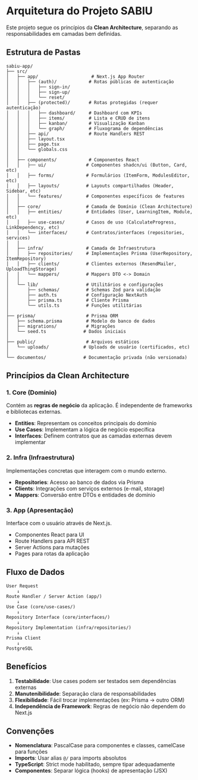 # Arquitetura do Projeto SABIU

Este projeto segue os princípios da **Clean Architecture**, separando as responsabilidades em camadas bem definidas.

## Estrutura de Pastas

```
sabiu-app/
├── src/
│   ├── app/                    # Next.js App Router
│   │   ├── (auth)/            # Rotas públicas de autenticação
│   │   │   ├── sign-in/
│   │   │   ├── sign-up/
│   │   │   └── reset/
│   │   ├── (protected)/       # Rotas protegidas (requer autenticação)
│   │   │   ├── dashboard/     # Dashboard com KPIs
│   │   │   ├── items/         # Lista e CRUD de itens
│   │   │   ├── kanban/        # Visualização Kanban
│   │   │   └── graph/         # Fluxograma de dependências
│   │   ├── api/               # Route Handlers REST
│   │   ├── layout.tsx
│   │   ├── page.tsx
│   │   └── globals.css
│   │
│   ├── components/            # Componentes React
│   │   ├── ui/               # Componentes shadcn/ui (Button, Card, etc)
│   │   ├── forms/            # Formulários (ItemForm, ModulesEditor, etc)
│   │   ├── layouts/          # Layouts compartilhados (Header, Sidebar, etc)
│   │   └── features/         # Componentes específicos de features
│   │
│   ├── core/                 # Camada de Domínio (Clean Architecture)
│   │   ├── entities/         # Entidades (User, LearningItem, Module, etc)
│   │   ├── use-cases/        # Casos de uso (CalculateProgress, LinkDependency, etc)
│   │   └── interfaces/       # Contratos/interfaces (repositories, services)
│   │
│   ├── infra/                # Camada de Infraestrutura
│   │   ├── repositories/     # Implementações Prisma (UserRepository, ItemRepository)
│   │   ├── clients/          # Clientes externos (ResendMailer, UploadThingStorage)
│   │   └── mappers/          # Mappers DTO <-> Domain
│   │
│   └── lib/                  # Utilitários e configurações
│       ├── schemas/          # Schemas Zod para validação
│       ├── auth.ts           # Configuração NextAuth
│       ├── prisma.ts         # Cliente Prisma
│       └── utils.ts          # Funções utilitárias
│
├── prisma/                   # Prisma ORM
│   ├── schema.prisma         # Modelo do banco de dados
│   ├── migrations/           # Migrações
│   └── seed.ts              # Dados iniciais
│
├── public/                   # Arquivos estáticos
│   └── uploads/             # Uploads de usuário (certificados, etc)
│
└── documentos/              # Documentação privada (não versionada)
```

## Princípios da Clean Architecture

### 1. Core (Domínio)
Contém as **regras de negócio** da aplicação. É independente de frameworks e bibliotecas externas.

- **Entities**: Representam os conceitos principais do domínio
- **Use Cases**: Implementam a lógica de negócio específica
- **Interfaces**: Definem contratos que as camadas externas devem implementar

### 2. Infra (Infraestrutura)
Implementações concretas que interagem com o mundo externo.

- **Repositories**: Acesso ao banco de dados via Prisma
- **Clients**: Integrações com serviços externos (e-mail, storage)
- **Mappers**: Conversão entre DTOs e entidades de domínio

### 3. App (Apresentação)
Interface com o usuário através de Next.js.

- Componentes React para UI
- Route Handlers para API REST
- Server Actions para mutações
- Pages para rotas da aplicação

## Fluxo de Dados

```
User Request
    ↓
Route Handler / Server Action (app/)
    ↓
Use Case (core/use-cases/)
    ↓
Repository Interface (core/interfaces/)
    ↓
Repository Implementation (infra/repositories/)
    ↓
Prisma Client
    ↓
PostgreSQL
```

## Benefícios

1. **Testabilidade**: Use cases podem ser testados sem dependências externas
2. **Manutenibilidade**: Separação clara de responsabilidades
3. **Flexibilidade**: Fácil trocar implementações (ex: Prisma → outro ORM)
4. **Independência de Framework**: Regras de negócio não dependem do Next.js

## Convenções

- **Nomenclatura**: PascalCase para componentes e classes, camelCase para funções
- **Imports**: Usar alias `@/` para imports absolutos
- **TypeScript**: Strict mode habilitado, sempre tipar adequadamente
- **Componentes**: Separar lógica (hooks) de apresentação (JSX)
